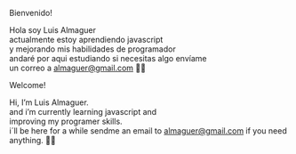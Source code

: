 Bienvenido!

Hola soy Luis Almaguer                      
actualmente estoy aprendiendo javascript    
y mejorando mis habilidades de programador  
andaré por aqui estudiando si necesitas algo envíame    
un correo a almaguer@gmail.com 🐙😺             



Welcome! 

Hi, I’m Luis Almaguer.                                                              
and i’m currently learning javascript and   
improving my programer skills.              
i´ll be here for a while sendme an email to 
almaguer@gmail.com if you need anything. 🐙😺   


<!---
theironc/theironc is a ✨ special ✨ repository because its `README.md` (this file) appears on your GitHub profile.
You can click the Preview link to take a look at your changes.
--->
